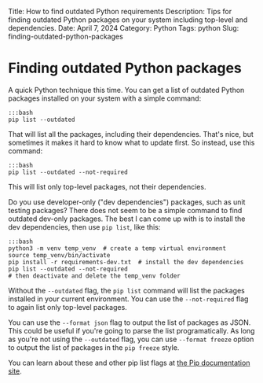 Title: How to find outdated Python requirements
Description: Tips for finding outdated Python packages on your system including top-level and dependencies.
Date: April 7, 2024
Category: Python
Tags: python
Slug: finding-outdated-python-packages

# Finding outdated Python packages

A quick Python technique this time. You can get a list of outdated Python packages installed on your system with a simple command:

    :::bash
    pip list --outdated

That will list all the packages, including their dependencies. That's nice, but sometimes it makes it hard to know what to update first. So instead, use this command:

    :::bash
    pip list --outdated --not-required

This will list only top-level packages, not their dependencies.

Do you use developer-only ("dev dependencies") packages, such as unit testing packages? There does not seem to be a simple command to find outdated dev-only packages. The best I can come up with is to install the dev dependencies, then use `pip list`, like this:

    :::bash
    python3 -m venv temp_venv  # create a temp virtual environment
    source temp_venv/bin/activate
    pip install -r requirements-dev.txt  # install the dev dependencies
    pip list --outdated --not-required
    # then deactivate and delete the temp_venv folder

Without the `--outdated` flag, the `pip list` command will list the packages installed in your current environment. You can use the `--not-required` flag to again list only top-level packages.

You can use the `--format json` flag to output the list of packages as JSON. This could be useful if you're going to parse the list programatically. As long as you're not using the `--outdated` flag, you can use `--format freeze` option to output the list of packages in the `pip freeze` style.

You can learn about these and other pip list flags at <a href="https://pip.pypa.io/en/stable/cli/pip_list/" target="_blank">the Pip documentation site</a>.
